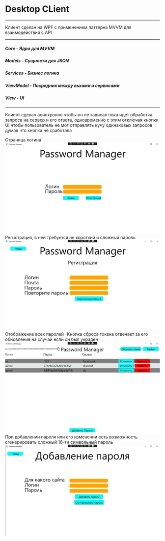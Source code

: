 # Desktop CLient
___
Клиент сделан на WPF с применением паттерна MVVM для взаимодействия с API
___
##### Core - Ядро для MVVM
##### Models - Сущности для JSON
##### Services - Бизнес логика
##### ViewModel - Посредник между вьхами и сервисами
##### View - UI
___
Клиент сделан асинхронно чтобы он не зависал пока идет обработка запроса на сервер и его ответа, одновременно с этим отключая кнопки UI чтобы пользователь не мог отправлять кучу одинаковых запросов думая что кнопка не сработала

Страница логина
![Иллюстрация к проекту](images/Screenshot_1.png)
Регистрация, в ней требуется не короткий и сложный пароль
![Иллюстрация к проекту](images/Screenshot_2.png)
Отображение всех паролей
-Кнопка сброса токена отвечает за его обновление на случай если он был украден
![Иллюстрация к проекту](images/Screenshot_3.png)
При добавлении пароля или его изменении есть возможность сгенерировать сложный 16-ти символьный пароль
![Иллюстрация к проекту](images/Screenshot_4.png)
